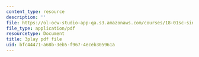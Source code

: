 ```yaml
---
content_type: resource
description: ''
file: https://ol-ocw-studio-app-qa.s3.amazonaws.com/courses/18-01sc-single-variable-calculus-fall-2010/bfc44471a68b3eb5f9674eceb305961a_bnhIRhnBa1A.pdf
file_type: application/pdf
resourcetype: Document
title: 3play pdf file
uid: bfc44471-a68b-3eb5-f967-4eceb305961a
---
```

